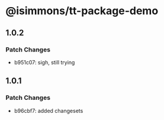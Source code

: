 # @isimmons/tt-package-demo

## 1.0.2

### Patch Changes

- b951c07: sigh, still trying

## 1.0.1

### Patch Changes

- b96cbf7: added changesets
